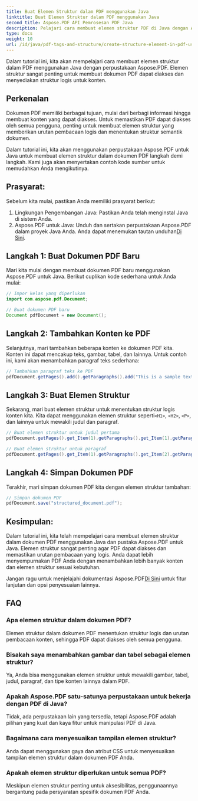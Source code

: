 ```yaml
---
title: Buat Elemen Struktur dalam PDF menggunakan Java
linktitle: Buat Elemen Struktur dalam PDF menggunakan Java
second_title: Aspose.PDF API Pemrosesan PDF Java
description: Pelajari cara membuat elemen struktur PDF di Java dengan Aspose.PDF. Tingkatkan aksesibilitas PDF dan aliran konten logis.
type: docs
weight: 10
url: /id/java/pdf-tags-and-structure/create-structure-element-in-pdf-using-java/
---
```

Dalam tutorial ini, kita akan mempelajari cara membuat elemen struktur dalam PDF menggunakan Java dengan perpustakaan Aspose.PDF. Elemen struktur sangat penting untuk membuat dokumen PDF dapat diakses dan menyediakan struktur logis untuk konten.

## Perkenalan

Dokumen PDF memiliki berbagai tujuan, mulai dari berbagi informasi hingga membuat konten yang dapat diakses. Untuk memastikan PDF dapat diakses oleh semua pengguna, penting untuk membuat elemen struktur yang memberikan urutan pembacaan logis dan menentukan struktur semantik dokumen.

Dalam tutorial ini, kita akan menggunakan perpustakaan Aspose.PDF untuk Java untuk membuat elemen struktur dalam dokumen PDF langkah demi langkah. Kami juga akan menyertakan contoh kode sumber untuk memudahkan Anda mengikutinya.

## Prasyarat:
Sebelum kita mulai, pastikan Anda memiliki prasyarat berikut:

1. Lingkungan Pengembangan Java: Pastikan Anda telah menginstal Java di sistem Anda.
2.  Aspose.PDF untuk Java: Unduh dan sertakan perpustakaan Aspose.PDF dalam proyek Java Anda. Anda dapat menemukan tautan unduhan[Di Sini](https://releases.aspose.com/pdf/java/).

## Langkah 1: Buat Dokumen PDF Baru
Mari kita mulai dengan membuat dokumen PDF baru menggunakan Aspose.PDF untuk Java. Berikut cuplikan kode sederhana untuk Anda mulai:

```java
// Impor kelas yang diperlukan
import com.aspose.pdf.Document;

// Buat dokumen PDF baru
Document pdfDocument = new Document();
```

## Langkah 2: Tambahkan Konten ke PDF
Selanjutnya, mari tambahkan beberapa konten ke dokumen PDF kita. Konten ini dapat mencakup teks, gambar, tabel, dan lainnya. Untuk contoh ini, kami akan menambahkan paragraf teks sederhana:

```java
// Tambahkan paragraf teks ke PDF
pdfDocument.getPages().add().getParagraphs().add("This is a sample text paragraph.");
```

## Langkah 3: Buat Elemen Struktur
 Sekarang, mari buat elemen struktur untuk menentukan struktur logis konten kita. Kita dapat menggunakan elemen struktur seperti`<H1>`, `<H2>`, `<P>`, dan lainnya untuk mewakili judul dan paragraf.

```java
// Buat elemen struktur untuk judul pertama
pdfDocument.getPages().get_Item(1).getParagraphs().get_Item(1).getParagraphInfo().setStructureElementName("H1");

// Buat elemen struktur untuk paragraf
pdfDocument.getPages().get_Item(1).getParagraphs().get_Item(2).getParagraphInfo().setStructureElementName("P");
```

## Langkah 4: Simpan Dokumen PDF
Terakhir, mari simpan dokumen PDF kita dengan elemen struktur tambahan:

```java
// Simpan dokumen PDF
pdfDocument.save("structured_document.pdf");
```

## Kesimpulan:
Dalam tutorial ini, kita telah mempelajari cara membuat elemen struktur dalam dokumen PDF menggunakan Java dan pustaka Aspose.PDF untuk Java. Elemen struktur sangat penting agar PDF dapat diakses dan memastikan urutan pembacaan yang logis. Anda dapat lebih menyempurnakan PDF Anda dengan menambahkan lebih banyak konten dan elemen struktur sesuai kebutuhan.

Jangan ragu untuk menjelajahi dokumentasi Aspose.PDF[Di Sini](https://reference.aspose.com/pdf/java/) untuk fitur lanjutan dan opsi penyesuaian lainnya.

## FAQ

### Apa elemen struktur dalam dokumen PDF?

Elemen struktur dalam dokumen PDF menentukan struktur logis dan urutan pembacaan konten, sehingga PDF dapat diakses oleh semua pengguna.

### Bisakah saya menambahkan gambar dan tabel sebagai elemen struktur?

Ya, Anda bisa menggunakan elemen struktur untuk mewakili gambar, tabel, judul, paragraf, dan tipe konten lainnya dalam PDF.

### Apakah Aspose.PDF satu-satunya perpustakaan untuk bekerja dengan PDF di Java?

Tidak, ada perpustakaan lain yang tersedia, tetapi Aspose.PDF adalah pilihan yang kuat dan kaya fitur untuk manipulasi PDF di Java.

### Bagaimana cara menyesuaikan tampilan elemen struktur?

Anda dapat menggunakan gaya dan atribut CSS untuk menyesuaikan tampilan elemen struktur dalam dokumen PDF Anda.

### Apakah elemen struktur diperlukan untuk semua PDF?

Meskipun elemen struktur penting untuk aksesibilitas, penggunaannya bergantung pada persyaratan spesifik dokumen PDF Anda.
